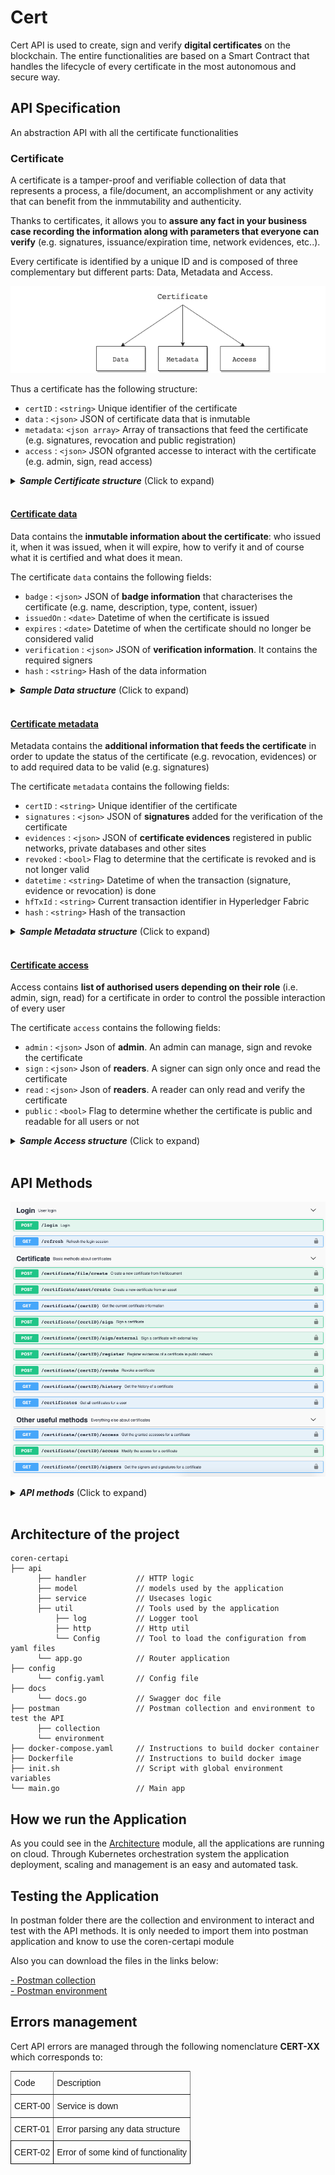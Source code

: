 # Cert

Cert API is used to create, sign and verify **digital certificates** on the blockchain. The entire functionalities are based on a Smart Contract that handles the lifecycle of every certificate in the most autonomous and secure way.

## API Specification

An abstraction API with all the certificate functionalities

### Certificate

A certificate is a tamper-proof and verifiable collection of data that represents a process, a file/document, an accomplishment or any activity that can benefit from the inmmutability and authenticity.

Thanks to certificates, it allows you to **assure any fact in your business case recording the information along with parameters that everyone can verify** (e.g. signatures, issuance/expiration time, network evidences, etc..). 

Every certificate is identified by a unique ID and is composed of three complementary but different parts: Data, Metadata and Access.

![Certificate model](./images/cert_model.png)

Thus a certificate has the following structure:
- `certID` :  `<string>` Unique identifier of the certificate 
- `data`    :  `<json>`   JSON of certificate data that is inmutable
- `metadata`:  `<json array>` Array of transactions that feed the certificate (e.g. signatures, revocation and public registration)
- `access` :  `<json>` JSON ofgranted accesse to interact with the certificate (e.g. admin, sign, read access)

<details>
  <summary><em><strong>Sample Certificate structure</strong></em> (Click to expand)</summary>

```js
{
  "certID": "...",
  "data": {},
  "metadata": [],
  "access": {}
}
```
</details> 
<br/>


#### <u>Certificate data</u>

Data contains the **inmutable information about the certificate**: who issued it, when it was issued, when it will expire, how to verify it and of course what it is certified and what does it mean.

The certificate `data` contains the following fields:
- `badge` :  `<json>` JSON of **badge information** that characterises the certificate (e.g. name, description, type, content, issuer)
- `issuedOn` :  `<date>` Datetime of when the certificate is issued
- `expires` :  `<date>` Datetime of when the certificate should no longer be considered valid
- `verification` :  `<json>` JSON of **verification information**. It contains the required signers
- `hash` :  `<string>` Hash of the data information

<details>
  <summary><em><strong>Sample Data structure</strong></em> (Click to expand)</summary>

```js
{
  "badge":{
      "certID": "...",
      "name": "...",
      "description": "...",
      "type": "...",            // Type should be: file / asset
      "content": [],            // Content to certify
      "issuer": "did:vtn:admin"
  },
  "issuedOn": "2020-11-12 12:00:34 +0000 UTC",
  "expires": "2021-12-31 23:59:59 +0000 UTC",
  "verification": {
      "signers": []             // List of required signers
  },
  "hash": "Ni7JYQG6GSmlEjWoRj2xrfF6ZVFhqBDPzyjk+o/HB2c="
}
```
</details> 
<br/>


#### <u>Certificate metadata</u>

Metadata contains the **additional information that feeds the certificate** in order to update the status of the certificate (e.g. revocation, evidences) or to add required data to be valid (e.g. signatures)

The certificate `metadata` contains the following fields:
- `certID` :  `<string>` Unique identifier of the certificate 
- `signatures` :  `<json>` JSON of **signatures** added for the verification of the certificate
- `evidences` :  `<json>` JSON of **certificate evidences** registered in public networks, private databases and other sites
- `revoked` :  `<bool>` Flag to determine that the certificate is revoked and is not longer valid
- `datetime` :  `<string>` Datetime of when the transaction (signature, evidence or revocation) is done 
- `hfTxId` :  `<string>` Current transaction identifier in Hyperledger Fabric
- `hash` :  `<string>` Hash of the transaction

<details>
  <summary><em><strong>Sample Metadata structure</strong></em> (Click to expand)</summary>

```js
{
  "certID": "...",
  "signatures": {},         // Collection of signatures
  "evidences": {},          // Collection of evidences
  "revoked": false,    
  "datetime": "1592568489",
  "hfTxId": "3ae1d6b0f914aee4ce7105ddd65c4cf2dcf160ca398297a13032aaf33b50ed291",
  "hash": "oRj6yKH4EDGCGiKRjHzv3yuqX5wAEzwZFgLnE9jwRIs="
}
```
</details> 
<br/>

#### <u>Certificate access</u>
Access contains **list of authorised users depending on their role** (i.e. admin, sign, read) for a certificate in order to control the possible interaction of every user 

The certificate `access` contains the following fields:
- `admin` :  `<json>` Json of **admin**. An admin can manage, sign and revoke the certificate
- `sign` :  `<json>` Json of **readers**. A signer can sign only once and read the certificate
- `read` :  `<json>` Json of **readers**. A reader can only read and verify the certificate
- `public` :  `<bool>` Flag to determine whether the certificate is public and readable for all users or not

<details>
  <summary><em><strong>Sample Access structure</strong></em> (Click to expand)</summary>

```js
{
  "admin":{
    "did:vtn:admin": 1
  },
  "sign":{
    "did:vtn:signer1": 1,  // Signer has not signed yet
    "did:vtn:signer2": 0   // Signer has already signed
  },
  "read":{
    "did:vtn:reader1": 1,  
    "did:vtn:reader2": 1  
  },
  "public": false         // The certificate is not visible for all
}
```
</details> 
<br/>

## API Methods 

![CertAPI Swagger](./images/cert_swagger.png)

<details>
  <summary><em><strong>API methods</strong></em> (Click to expand)</summary>

---

####     POST -  `/certificate/file/create` 
Create a certificate from a file/document/collection of files on Blockchain. 

<u>*Input*</u>
- `certID` :  `<string>` Unique identifier of the certificate
- `name`    :  `<string>` Name of the certificate
- `description`    :  `<string>` Short description of the certificate
- `content`    :  `<json>` Content to certify (*)
- `public`    :  `<bool>`  Flag to determine whether the certificate is public and readable for all users or not
- `readers`    :  `<string array>` List of readers, in case it is not public 
- `signers`    :  `<string array>` List of required signers


<details>
  <summary><em><strong>Sample structure</strong></em> (Click to expand)</summary>

```js
{
  "certID": "certABC",
  "name": "ABC Certificate",
  "description": "This certificate is a tamper-proof and valid record of the ABC document file",
  "content": {},   
  "public": false,
  "readers": [
    "did:vtn:reader1",
    "did:vtn:reader2"
  ],
  "signers": [
    "did:vtn:signer1",
    "did:vtn:signer2"
  ]
}
```
</details> 
<br>

(*) **Content** field is JSON format and open for every use case. An example is shown below:

<details>
  <summary><em><strong>Sample Content structure</strong></em> (Click to expand)</summary>

```js
{
  "content":{
    "file_name":"example.pdf",
    "file_hash":"3aAFa39ho53589gbxCSkFj239y90tiFAa78xZAuo=",
    "file_size":"10KB"
  }
}
```

</details> 
<br>

<u>*Output*</u>
- `certificate`    :  `<json>` 

<details>
  <summary><em><strong>Sample structure</strong></em> (Click to expand)</summary>

```js
{
  "output": {
    "certID": "certABC",
    "data": {
        "badge": {
            "name": "ABC Certificate",
            "description": "This certificate is a tamper-proof and valid record of the ABC document file",
            "type": "file",
            "content": []
        },
        "issuedOn": "2020-11-12 12:00:34 +0000 UTC",
        "expires": "",
        "verification": {
            "signers":["did:vtn:signer1","did:vtn:signer2"]
        },
        "hash": "Bs2nFa30Ghu84uwBnjs2aOi53qe6r6YTpjk+o/HB2c="
    },
    "metadata": [
        {
          "signatures": {},
          "public_seeds": {},
          "revoked": false
        }
    ],
    "access": {
        "admin": {
            "did:vtn:admin": 1
        },
        "read": {
            "did:vtn:reader1": 1,
            "did:vtn:reader2": 1
        },
        "sign": {
            "did:vtn:signer1": 1,
            "did:vtn:signer2": 1
        },
        "public": false
    }
  }
}
```
</details> 

---

####     POST -  `/certificate/asset/create` 
Create a certificate from a file/document/collection of files on Blockchain. 

<u>*Input*</u>
- `certID` :  `<string>` Unique identifier of the certificate
- `name`    :  `<string>` Name of the certificate
- `description`    :  `<string>` Short description of the certificate
- `assetID`    :  `<string>` Asset to certify (*)
- `public`    :  `<bool>`  Flag to determine whether the certificate is public and readable for all users or not
- `readers`    :  `<string array>` List of readers, in case it is not public 
- `signers`    :  `<string array>` List of required signers


<details>
  <summary><em><strong>Sample structure</strong></em> (Click to expand)</summary>

```js
{
  "certID": "certABC",
  "name": "ABC Certificate",
  "description": "This certificate is a tamper-proof and valid record of the process",
  "assetID": "asset_example1",   
  "public": false,
  "readers": [
    "did:vtn:reader1",
    "did:vtn:reader2"
  ],
  "signers": [
    "did:vtn:signer1",
    "did:vtn:signer2"
  ]
}
```

(*) **assetID** field is used for certify assets created with Track API. If you have already created some assets (f.e. asset_example1, asset_example2, asset_example3) you can choose what asset to certify and also what range of its transactions.
</details> 
<br>

<u>*Output*</u>
- `certificate`    :  `<json>` 

<details>
  <summary><em><strong>Sample structure</strong></em> (Click to expand)</summary>

```js
{
  "output": {
    "certID": "certABC",
    "data": {
        "badge": {
            "name": "ABC Certificate",
            "description": "This certificate is a tamper-proof and valid record of the process",
            "type": "asset",
            "content": []
        },
        "issuedOn": "2020-11-12 12:00:34 +0000 UTC",
        "expires": "",
        "verification": {
            "signers":["did:vtn:signer1","did:vtn:signer2"]
        },
        "hash": "Bs2nFa30Ghu84uwBnjs2aOi53qe6r6YTpjk+o/HB2c="
    },
    "metadata": [
        {
          "signatures": {},
          "public_seeds": {},
          "revoked": false
        }
    ],
    "access": {
        "admin": {
            "did:vtn:admin": 1
        },
        "read": {
            "did:vtn:reader1": 1,
            "did:vtn:reader2": 1
        },
        "sign": {
            "did:vtn:signer1": 1,
            "did:vtn:signer2": 1
        },
        "public": false
    }
  }
}
```
</details> 

---

####    GET     -   `/certificate/{certID}`  


Get certificate from the blockchain

<u>*Input*</u>
- `certID` :  `<string>` Unique identifier of the certificate
  
<u>*Output*</u>
- `certificate`    :  `<json>` 

<details>
  <summary><em><strong>Sample structure</strong></em> (Click to expand)</summary>

```js
{
  "output": {
    "certID": "certABC",
    "data": {
        "badge": {
            "name": "ABC Certificate",
            "description": "This certificate is a tamper-proof and valid record of the process",
            "type": "asset",
            "content": []
        },
        "issuedOn": "2020-11-12 12:00:34 +0000 UTC",
        "expires": "",
        "verification": {
            "signers":["did:vtn:signer1","did:vtn:signer2"]
        },
        "hash": "Bs2nFa30Ghu84uwBnjs2aOi53qe6r6YTpjk+o/HB2c="
    },
    "metadata": [
        {
          "signatures": {},
          "public_seeds": {},
          "revoked": false
        }
    ],
    "access": {}
  }
}
```
</details> 

---

####     POST -  `/certificate/{certID}/sign` 
Sign a certificate 

<u>*Input*</u>
- `certID` :  `<string>` Unique identifier of the certificate

<u>*Output*</u>
- `certificate`    :  `<json>` 

<details>
  <summary><em><strong>Sample structure</strong></em> (Click to expand)</summary>

```js
{
  "output": {
    "signature": "eyJjdHkiOiJqd2sranNvbiIsImFsZyI6IlJTER2ZfZklCRVp3bUF...",
    "signer": {
        "controller": "did:vtn:controller",
        "id": "did:vtn:trustid:signer1",
        "publicKey": "-----BEGIN PUBLIC KEY----- ... -----END PUBLIC KEY-----"
    },
    "type": "SignedBadge"
  }
}
```
</details> 

---

####     POST -  `/certificate/{certID}/sign/external` 
Sign a certificate with external identity and keys

<u>*Input*</u>
- `certID` :  `<string>` Unique identifier of the certificate
- `signature`    :  `<string>` Name of the certificate
- `publicKey`    :  `<string>` Short description of the certificate
- `did`    :  `<string>` Asset to certify (*)

<details>
  <summary><em><strong>Sample structure</strong></em> (Click to expand)</summary>

```js
{
  "signature": "eyJSosd289ap389fa8uf3u8u4er8912rz....",
  "publicKey": "--------BEGIN PUBLIC KEY-------- ... --------END PUBLIC KEY--------",
  "did": "did:external:signer3"
}
```

</details> 
<br>

<u>*Output*</u>
- `certificate`    :  `<json>` 

<details>
  <summary><em><strong>Sample structure</strong></em> (Click to expand)</summary>

```js
{
  "output": {
    "signature": "eyJSosd289ap389fa8uf3u8u4er8912rz...",
    "signer": {
        "controller": "did:vtn:controller",
        "id": "did:external:signer3",
        "publicKey": "-----BEGIN PUBLIC KEY----- ... -----END PUBLIC KEY-----"
    },
    "type": "SignedBadge"
  }
}
```
</details> 

---


####     POST -  `/certificate/{certID}/register` 
Register a certificate evidence in public network

<u>*Input*</u>
- `certID` :  `<string>` Unique identifier of the certificate
- `network`    :  `<string>` Network to register the certificate evidence

<details>
  <summary><em><strong>Sample structure</strong></em> (Click to expand)</summary>

```js
{
  "network": "Ethereum"
}
```
</details> 
<br>

<u>*Output*</u>
- `certificate`    :  `<json>` 

<details>
  <summary><em><strong>Sample structure</strong></em> (Click to expand)</summary>

```js
{
  "message":"The certificate has been successfully registered"
}
```
</details> 

---

####     POST -  `/certificate/{certID}/revoke` 
Revoke a certificate 

<u>*Input*</u>
- `certID` :  `<string>` Unique identifier of the certificate

<u>*Output*</u>
- `certificate`    :  `<json>` 

<details>
  <summary><em><strong>Sample structure</strong></em> (Click to expand)</summary>

```js
{
  "message": "The certificate has been successfully revoked"
}
```
</details> 

--- 

####   GET  -     `/certificate/{certID}/history`  

Get all transactions for the whole lifecycle of the certificate

<u>*Input*</u>
- `certID` :  `<string>` Unique identifier of the certificate

<u>*Output*</u>
- `Certificate transactions`    :  `<string>` A list of all transactions

<details>
  <summary><em><strong>Sample structure</strong></em> (Click to expand)</summary>

```js
{
  "output": {
    "certID": "cert_1",
    "data": {
      "badge": {
        "name": "",
        "description": "",
        "type": "cert_1",
        "content": {}
      },
      "issuedOn": "2025-12-31T23:59:59+00:00",
      "expires": "",
      "verification": {}
    },
    "metadata": [
      {
      "signatures": {...},
      "public_seeds": {...},
      "revoked": true,
      "datetime": "1592569999",
      "hfTxId": "9e0593d86c67e057c873872cce40812d5c9fd9800083447ca1ef080aea316d84",
      "hash": "GYzXS+DLPXVaZgFIqI3lE554Y5pb00ctkpkWb5K4Tyg="
    },
    {
      "signatures": {...},
      "public_seeds": {...},
      "revoked": false,
      "datetime": "1592568888",
      "hfTxId": "3ae1d6b0f914aee4ce7105ddd65c4cf2dcf160ca398297a13032aaf33b50ed291",
      "hash": "Ni7JYQG6GSmlEjWoRj2xrfF6ZVFhqBDPzyjk+o/HB2c="
    },
    
      ...
    
    ],
    "access": {}
  }
}

```
</details>

---

#### GET   -    `/certificates`  

Lists all the certificates of a user

<u>*Input*</u>
 N/A. It returns all the certificates which belong to the login user

<u>*Output*</u>
- `Certificate list`    :  `<json>` 

<details>
  <summary><em><strong>Sample structure</strong></em> (Click to expand)</summary>

```js
{
  "output": [
    "cert1",
    "cert2",
    "cert3"
  ]
}
```
</details>

---

####   GET  -     `/certificate/{certID}/access`  

Get all granted accesses for the certificate

<u>*Input*</u>
- `certID` :  `<string>` Unique identifier of the certificate

<u>*Output*</u>
- `Access`    :  `<string>` A list of all accesses

<details>
  <summary><em><strong>Sample structure</strong></em> (Click to expand)</summary>

```js
{
  "output": {
		"admin": {
			"did:vtn:admin": 1
		},
		"read": {
			"did:vtn:reader1": 1,
			"did:vtn:reader2": 1
		},
		"sign": {
			"did:vtn:signer1": 1,
			"did:vtn:signer2": 1
		},
		"public": false
}
```
</details>

---

####   POST     - `/certificate/{certID}/access`  

Authorise the reading access for a certificate. The user has to be the owner (admin) of the certificate. Readers are overwriten in every call

<u>*Input*</u>
- `certID` :  `<string>` Unique identifier of the certificate
- `public`    :  `<bool>`  Flag to determine whether the certificate is public and readable for all users or not
- `readers`    :  `<string array>` List of readers, in case it is not public 

<details>
  <summary><em><strong>Sample structure</strong></em> (Click to expand)</summary>

```js
{
  "output": {
    "public": false,
		"readers": ["did:vtn:reader3","did:vtn:reader4"]
}
```
</details> 
<br>

<u>*Output*</u>
- `Access`    :  `<json>`  A list of all accesses

<details>
  <summary><em><strong>Sample structure</strong></em> (Click to expand)</summary>

```js
{
  "output": {
		"admin": {
			"did:vtn:admin": 1
		},
		"read": {
			"did:vtn:reader3": 1,
			"did:vtn:reader4": 1
		},
		"sign": {
			"did:vtn:signer1": 1,
			"did:vtn:signer2": 1
		},
		"public": false
}
```
</details>

---

####   GET  -     `/certificate/{certID}/signers`  

Get the signers and their signatures for the certificate

<u>*Input*</u>
- `certID` :  `<string>` Unique identifier of the certificate

<u>*Output*</u>
- `Signers`    :  `<string>` A list of all signers with their signature and public key

<details>
  <summary><em><strong>Sample structure</strong></em> (Click to expand)</summary>

```js
{
  "output": {
    "did:vtn:signer1": {},
    "did:vtn:signer2": {}
  }
}
```
</details>
</details>
<br/>

## Architecture of the project
```
coren-certapi
├── api
      ├── handler           // HTTP logic
      ├── model             // models used by the application
      ├── service           // Usecases logic
      ├── util              // Tools used by the application
          ├── log           // Logger tool
          ├── http          // Http util
          └── Config        // Tool to load the configuration from yaml files
      └── app.go            // Router application
├── config
      └── config.yaml       // Config file
├── docs
      └── docs.go           // Swagger doc file
├── postman                 // Postman collection and environment to test the API
      ├── collection    
      └── environment
├── docker-compose.yaml     // Instructions to build docker container
├── Dockerfile              // Instructions to build docker image
├── init.sh                 // Script with global environment variables
└── main.go                 // Main app
 ```   

## How we run the Application
As you could see in the [Architecture](architecture.html) module, all the applications are running on cloud. Through Kubernetes orchestration system the application deployment, scaling and management is an easy and automated task.

## Testing the Application
In postman folder there are the collection and environment to interact and test with the API methods. It is only needed to import them into postman application and know to use the coren-certapi module

Also you can download the files in the links below:

<a href="#" download> - Postman collection</a>
<br>
<a href="_static/environment.json" download> - Postman environment</a>

## Errors management
  
Cert API errors are managed through the following nomenclature **CERT-XX** which corresponds to:<br>


<style type="text/css">
.tg  {border-collapse:collapse;border-spacing:0;}
.tg td{font-family:Arial, sans-serif;font-size:14px;padding:10px 5px;border-style:solid;border-width:1px;overflow:hidden;word-break:normal;border-color:black;}
.tg th{font-family:Arial, sans-serif;font-size:14px;font-weight:normal;padding:10px 5px;border-style:solid;border-width:1px;overflow:hidden;word-break:normal;border-color:black;}
.tg .tg-0pky{border-color:inherit;text-align:left;vertical-align:top}
.tg .tg-0lax{text-align:left;vertical-align:top}
</style>
<table class="tg">
  <tr>
    <th class="tg-0pky">Code</th>
    <th class="tg-0pky">Description</th>
  </tr>
  <tr>
    <td class="tg-0pky">CERT-00</td>
    <td class="tg-0pky">Service is down</td>
  </tr>
  <tr>
    <td class="tg-0pky">CERT-01</td>
    <td class="tg-0pky">Error parsing any data structure</td>
  </tr>
  <tr>
    <td class="tg-0lax">CERT-02</td>
    <td class="tg-0lax">Error of some kind of functionality</td>
  </tr>
</table>

<br/>

